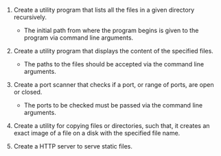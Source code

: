 1. Create a utility program that lists all the files in a given directory recursively.
    * The initial path from where the program begins is given to the program via command line arguments.

2. Create a utility program that displays the content of the specified files.
    * The paths to the files should be accepted via the command line arguments.

3. Create a port scanner that checks if a port, or range of ports, are open or closed.
    * The ports to be checked must be passed via the command line arguments.

4. Create a utility for copying files or directories, such that, it creates an exact image of a file on a disk with the specified file name.

5. Create a HTTP server to serve static files.